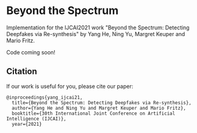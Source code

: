 # Beyond the Spectrum
Implementation for the IJCAI2021 work "Beyond the Spectrum: Detecting Deepfakes via Re-synthesis" by Yang He, Ning Yu, Margret Keuper and Mario Fritz.

Code coming soon!

## Citation
If our work is useful for you, please cite our paper:

    @inproceedings{yang_ijcai21,
      title={Beyond the Spectrum: Detecting Deepfakes via Re-synthesis},
      author={Yang He and Ning Yu and Margret Keuper and Mario Fritz},
      booktitle={30th International Joint Conference on Artificial Intelligence (IJCAI)},
      year={2021}

